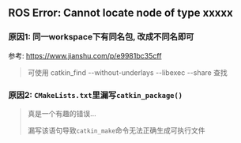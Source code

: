 ## ROS Error: Cannot locate node of type xxxxx

### 原因1: 同一workspace下有同名包, 改成不同名即可

参考: https://www.jianshu.com/p/e9981bc35cff

> 可使用 catkin_find --without-underlays --libexec --share  <pkg-name>   查找

### 原因2: `CMakeLists.txt`里漏写`catkin_package()`

> 真是一个有趣的错误...
>
> 漏写该语句导致`catkin_make`命令无法正确生成可执行文件